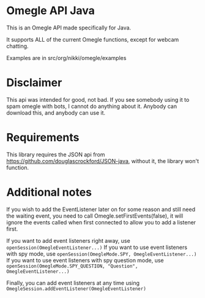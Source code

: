 # Omegle API Java

This is an Omegle API made specifically for Java.

It supports ALL of the current Omegle functions, except for webcam chatting.

Examples are in src/org/nikki/omegle/examples

# Disclaimer

This api was intended for good, not bad. If you see somebody using it to spam omegle with bots, I cannot do anything about it. Anybody can download this, and anybody can use it.

# Requirements

This library requires the JSON api from https://github.com/douglascrockford/JSON-java, without it, the library won't function.

# Additional notes

If you wish to add the EventListener later on for some reason and still need the waiting event, you need to call Omegle.setFirstEvents(false), it will ignore the events called when first connected to allow you to add a listener first.

If you want to add event listeners right away, use `openSession(OmegleEventListener...)`
If you want to use event listeners with spy mode, use `openSession(OmegleMode.SPY, OmegleEventListener...)`
If you want to use event listeners with spy question mode, use `openSession(OmegleMode.SPY_QUESTION, "Question", OmegleEventListener...)`

Finally, you can add event listeners at any time using `OmegleSession.addEventListener(OmegleEventListener)`